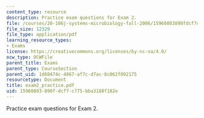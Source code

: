 ```yaml
---
content_type: resource
description: Practice exam questions for Exam 2.
file: /courses/20-106j-systems-microbiology-fall-2006/15960803890fdcf7c775bba3188f182e_exam2_practice.pdf
file_size: 12329
file_type: application/pdf
learning_resource_types:
- Exams
license: https://creativecommons.org/licenses/by-nc-sa/4.0/
ocw_type: OCWFile
parent_title: Exams
parent_type: CourseSection
parent_uid: 1d60474c-4867-af7c-d7ac-8c062f092175
resourcetype: Document
title: exam2_practice.pdf
uid: 15960803-890f-dcf7-c775-bba3188f182e
---
```

Practice exam questions for Exam 2.